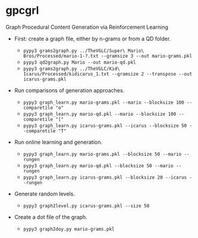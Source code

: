 # gpcgrl

Graph Procedural Content Generation via Reinforcement Learning

* First: create a graph file, either by n-grams or from a QD folder.
  * `pypy3 grams2graph.py ../TheVGLC/Super\ Mario\ Bros/Processed/mario-1-?.txt --gramsize 3 --out mario-grams.pkl`
  * `pypy3 qd2graph.py Mario --out mario-qd.pkl`
  * `pypy3 grams2graph.py ../TheVGLC/Kid\ Icarus/Processed/kidicarus_1.txt --gramsize 2 --transpose --out icarus-grams.pkl`

* Run comparisons of generation approaches.
  * `pypy3 graph_learn.py mario-grams.pkl --mario --blocksize 100 --comparetile "o"`
  * `pypy3 graph_learn.py mario-qd.pkl --mario --blocksize 100 --comparetile "["`
  * `pypy3 graph_learn.py icarus-grams.pkl --icarus --blocksize 50 --comparetile "T"`

* Run online learning and generation.
  * `pypy3 graph_learn.py mario-grams.pkl --blocksize 50 --mario --rungen`
  * `pypy3 graph_learn.py mario-qd.pkl --blocksize 50 --mario --rungen`
  * `pypy3 graph_learn.py icarus-grams.pkl --blocksize 20 --icarus --rungen`
  
* Generate random levels.
  * `pypy3 graph2level.py icarus-grams.pkl --size 50`

* Create a dot file of the graph.
  * `pypy3 graph2doy.py mario-grams.pkl`
